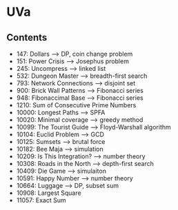 # UVa
## Contents
- 147: Dollars --> DP, coin change problem
- 151: Power Crisis --> Josephus problem
- 245: Uncompress --> linked list
- 532: Dungeon Master --> breadth-first search
- 793: Network Connections --> disjoint set
- 900: Brick Wall Patterns --> Fibonacci series
- 948: Fibonaccimal Base --> Fibonacci series
- 1210: Sum of Consecutive Prime Numbers
- 10000: Longest Paths --> SPFA
- 10020: Minimal coverage --> greedy method
- 10099: The Tourist Guide --> Floyd-Warshall algorithm
- 10104: Euclid Problem --> GCD
- 10125: Sumsets --> brutal force
- 10182: Bee Maja --> simulation
- 10209: Is This Integration? --> number theory
- 10308: Roads in the North --> depth-first search
- 10409: Die Game --> simulaiton
- 10591: Happy Number --> number theory
- 10664: Luggage --> DP, subset sum
- 10908: Largest Square
- 11057: Exact Sum
